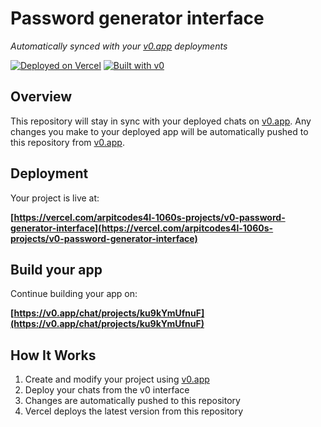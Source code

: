 # Password generator interface

*Automatically synced with your [v0.app](https://v0.app) deployments*

[![Deployed on Vercel](https://img.shields.io/badge/Deployed%20on-Vercel-black?style=for-the-badge&logo=vercel)](https://vercel.com/arpitcodes4l-1060s-projects/v0-password-generator-interface)
[![Built with v0](https://img.shields.io/badge/Built%20with-v0.app-black?style=for-the-badge)](https://v0.app/chat/projects/ku9kYmUfnuF)

## Overview

This repository will stay in sync with your deployed chats on [v0.app](https://v0.app).
Any changes you make to your deployed app will be automatically pushed to this repository from [v0.app](https://v0.app).

## Deployment

Your project is live at:

**[https://vercel.com/arpitcodes4l-1060s-projects/v0-password-generator-interface](https://vercel.com/arpitcodes4l-1060s-projects/v0-password-generator-interface)**

## Build your app

Continue building your app on:

**[https://v0.app/chat/projects/ku9kYmUfnuF](https://v0.app/chat/projects/ku9kYmUfnuF)**

## How It Works

1. Create and modify your project using [v0.app](https://v0.app)
2. Deploy your chats from the v0 interface
3. Changes are automatically pushed to this repository
4. Vercel deploys the latest version from this repository